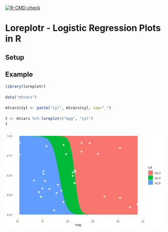<!-- badges: start -->
[![R-CMD-check](https://github.com/raeslab/loreplotr/actions/workflows/R-CMD-check.yaml/badge.svg)](https://github.com/raeslab/loreplotr/actions/workflows/R-CMD-check.yaml)
<!-- badges: end -->

# Loreplotr - Logistic Regression Plots in R

## Setup

## Example

```R
library(loreplotr)

data("mtcars")

mtcars$cyl <- paste("cyl", mtcars$cyl, sep="_")

t <- mtcars %>% loreplotr("mpg", "cyl")
t

```

![Example loreplot using mtcars dataset](./docs/img/loreplot_cars_example.png)

